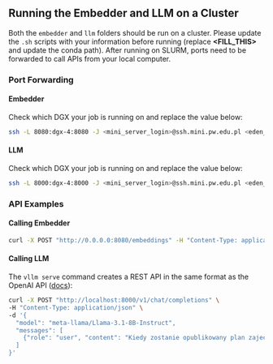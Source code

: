 ## Running the Embedder and LLM on a Cluster

Both the `embedder` and `llm` folders should be run on a cluster. Please update the `.sh` scripts with your information before running (replace **<FILL_THIS>** and update the conda path). After running on SLURM, ports need to be forwarded to call APIs from your local computer.

### Port Forwarding

#### Embedder
Check which DGX your job is running on and replace the value below:
```bash
ssh -L 8080:dgx-4:8080 -J <mini_server_login>@ssh.mini.pw.edu.pl <eden_server_login>@eden.mini.pw.edu.pl
```

#### LLM
Check which DGX your job is running on and replace the value below:
```bash
ssh -L 8000:dgx-4:8000 -J <mini_server_login>@ssh.mini.pw.edu.pl <eden_server_login>@eden.mini.pw.edu.pl
```

### API Examples

#### Calling Embedder
```bash
curl -X POST "http://0.0.0.0:8080/embeddings" -H "Content-Type: application/json" -d '{"messages": "Kiedy zostanie opublikowany plan zajec na semestr letni?"}'
```

#### Calling LLM
The `vllm serve` command creates a REST API in the same format as the OpenAI API ([docs](https://platform.openai.com/docs/api-reference)):

```bash
curl -X POST "http://localhost:8000/v1/chat/completions" \
-H "Content-Type: application/json" \
-d '{
  "model": "meta-llama/Llama-3.1-8B-Instruct",
  "messages": [
    {"role": "user", "content": "Kiedy zostanie opublikowany plan zajec na semestr letni?"}
  ]
}'
```
